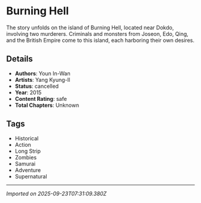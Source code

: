 # Burning Hell

The story unfolds on the island of Burning Hell, located near Dokdo, involving two murderers. Criminals and monsters from Joseon, Edo, Qing, and the British Empire come to this island, each harboring their own desires.

## Details
- **Authors**: Youn In-Wan
- **Artists**: Yang Kyung-Il
- **Status**: cancelled
- **Year**: 2015
- **Content Rating**: safe
- **Total Chapters**: Unknown

## Tags
- Historical
- Action
- Long Strip
- Zombies
- Samurai
- Adventure
- Supernatural

---
*Imported on 2025-09-23T07:31:09.380Z*
